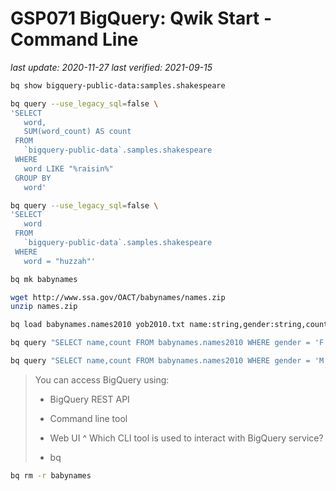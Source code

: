 # GSP071 BigQuery: Qwik Start - Command Line

_last update: 2020-11-27_
_last verified: 2021-09-15_

```bash
bq show bigquery-public-data:samples.shakespeare

bq query --use_legacy_sql=false \
'SELECT
   word,
   SUM(word_count) AS count
 FROM
   `bigquery-public-data`.samples.shakespeare
 WHERE
   word LIKE "%raisin%"
 GROUP BY
   word'

bq query --use_legacy_sql=false \
'SELECT
   word
 FROM
   `bigquery-public-data`.samples.shakespeare
 WHERE
   word = "huzzah"'

bq mk babynames

wget http://www.ssa.gov/OACT/babynames/names.zip
unzip names.zip

bq load babynames.names2010 yob2010.txt name:string,gender:string,count:integer

bq query "SELECT name,count FROM babynames.names2010 WHERE gender = 'F' ORDER BY count DESC LIMIT 5"

bq query "SELECT name,count FROM babynames.names2010 WHERE gender = 'M' ORDER BY count ASC LIMIT 5"

```

> You can access BigQuery using:
>
> - BigQuery REST API
> - Command line tool
> - Web UI
^
> Which CLI tool is used to interact with BigQuery service?
>
> - bq

```bash
bq rm -r babynames

```
